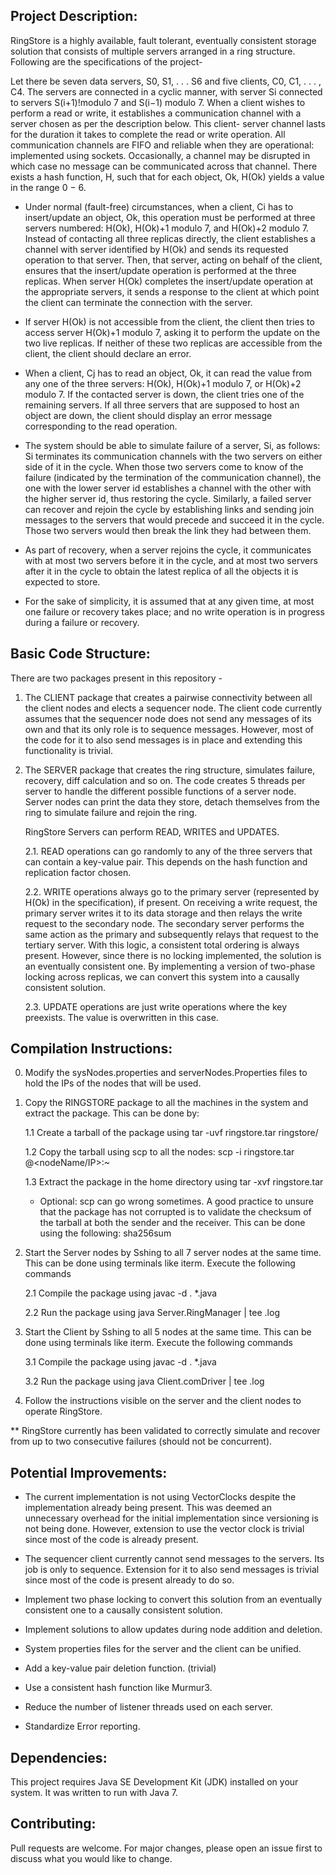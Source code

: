 Project Description:
-------------------

RingStore is a highly available, fault tolerant, eventually consistent storage solution that consists of multiple servers arranged in a ring structure. Following are the specifications of the project-

Let there be seven data servers, S0, S1, . . . S6 and five clients, C0, C1, . . . , C4. The servers are connected in a cyclic manner, with server Si connected to servers S(i+1)!modulo 7 and S(i−1) modulo 7. When a client wishes to perform a read or write, it establishes a communication channel with a server chosen as per the description below. This client- server channel lasts for the duration it takes to complete the read or write operation. All communication channels are FIFO and reliable when they are operational: implemented using sockets. Occasionally, a channel may be disrupted in which case no message can be communicated across that channel. There exists a hash function, H, such that for each object, Ok, H(Ok) yields a value in the range 0 − 6.

- Under normal (fault-free) circumstances, when a client, Ci has to insert/update an object, Ok, this operation must be performed at three servers numbered: H(Ok), H(Ok)+1 modulo 7, and H(Ok)+2 modulo 7. Instead of contacting all three replicas directly, the client establishes a channel with server identified by H(Ok) and sends its requested operation to that server. Then, that server, acting on behalf of the client, ensures that the insert/update operation is performed at the three replicas. When server H(Ok) completes the insert/update operation at the appropriate servers, it sends a response to the client at which point the client can terminate the connection with the server.

- If server H(Ok) is not accessible from the client, the client then tries to access server H(Ok)+1 modulo 7, asking it to perform the update on the two live replicas. If neither of these two replicas are accessible from the client, the client should declare an error.

- When a client, Cj has to read an object, Ok, it can read the value from any one of the three servers: H(Ok), H(Ok)+1 modulo 7, or H(Ok)+2 modulo 7. If the contacted server is down, the client tries one of the remaining servers. If all three servers that are supposed to host an object are down, the client should display an error message corresponding to the read operation.
    
- The system should be able to simulate failure of a server, Si, as follows: Si terminates its communication channels with the two servers on either side of it in the cycle. When those two servers come to know of the failure (indicated by the termination of the communication channel), the one with the lower server id establishes a channel with the other with the higher server id, thus restoring the cycle. Similarly, a failed server can recover and rejoin the cycle by establishing links and sending join messages to the servers that would precede and succeed it in the cycle. Those two servers would then break the link they had between them. 
    
- As part of recovery, when a server rejoins the cycle, it communicates with at most two servers before it in the cycle, and at most two servers after it in the cycle to obtain the latest replica of all the objects it is expected to store.

- For the sake of simplicity, it is assumed that at any given time, at most one failure or recovery takes place; and no write operation is in progress during a failure or recovery.

Basic Code Structure:
--------------------
There are two packages present in this repository - 

1. The CLIENT package that creates a pairwise connectivity between all the client nodes and elects a sequencer node. The client code currently assumes that the sequencer node does not send any messages of its own and that its only role is to sequence messages. However, most of the code for it to also send messages is in place and extending this functionality is trivial.

2. The SERVER package that creates the ring structure, simulates failure, recovery, diff calculation and so on. The code creates 5 threads per server to handle the different possible functions of a server node. Server nodes can print the data they store, detach themselves from the ring to simulate failure and rejoin the ring.

   RingStore Servers can perform READ, WRITES and UPDATES.
    
   2.1. READ operations can go randomly to any of the three servers that can contain a key-value pair. This depends on the hash function and replication factor chosen.

   2.2. WRITE operations always go to the primary server (represented by H(Ok) in the specification), if present. On receiving a write request, the primary server writes it to its data storage and then relays the write request to the secondary node. The secondary server performs the same action as the primary and subsequently relays that request to the tertiary server. With this logic, a consistent total ordering is always present. However, since there is no locking implemented, the solution is an eventually consistent one. By implementing a version of two-phase locking across replicas, we can convert this system into a causally consistent solution.

   2.3. UPDATE operations are just write operations where the key preexists. The value is overwritten in this case.

Compilation Instructions:
------------------------
0. Modify the sysNodes.properties and serverNodes.Properties files to hold the IPs of the nodes that will be used.

1. Copy the RINGSTORE package to all the machines in the system and extract the package. This can be done by:

    1.1 Create a tarball of the package using 
            tar -uvf ringstore.tar ringstore/

    1.2 Copy the tarball using scp to all the nodes:
            scp -i <ssh-key> ringstore.tar <user>@<nodeName/IP>:~

    1.3 Extract the package in the home directory using
            tar -xvf ringstore.tar

    * Optional:
        scp can go wrong sometimes. A good practice to unsure that the package has not corrupted is to validate the checksum of the tarball at both the sender and the receiver.
        This can be done using the following:
            sha256sum <file>

2. Start the Server nodes by Sshing to all 7 server nodes at the same time. This can be done using terminals like iterm. Execute the following commands

    2.1 Compile the package using
            javac -d . *.java

    2.2 Run the package using
            java Server.RingManager | tee <nodename>.log

3. Start the Client by Sshing to all 5 nodes at the same time. This can be done using terminals like iterm. Execute the following commands

    3.1 Compile the package using
            javac -d . *.java

    3.2 Run the package using
            java Client.comDriver | tee <nodename>.log

4. Follow the instructions visible on the server and the client nodes to operate RingStore.

** RingStore currently has been validated to correctly simulate and recover from up to two consecutive failures (should not be concurrent).

Potential Improvements:
-------------------------
- The current implementation is not using VectorClocks despite the implementation already being present. This was deemed an unnecessary overhead for the initial implementation since versioning is not being done. However, extension to use the vector clock is trivial since most of the code is already present.

- The sequencer client currently cannot send messages to the servers. Its job is only to sequence. Extension for it to also send messages is trivial since most of the code is present already to do so.

- Implement two phase locking to convert this solution from an eventually consistent one to a causally consistent solution.

- Implement solutions to allow updates during node addition and deletion. 
  
- System properties files for the server and the client can be unified.

- Add a key-value pair deletion function. (trivial)

- Use a consistent hash function like Murmur3.

- Reduce the number of listener threads used on each server.

- Standardize Error reporting.

Dependencies:
------------
This project requires Java SE Development Kit (JDK) installed on your system. It was written to run with Java 7.

Contributing:
------------
Pull requests are welcome. For major changes, please open an issue first to discuss what you would like to change.

